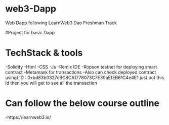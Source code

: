 # web3-Dapp
Web Dapp following LearnWeb3 Dao Freshman Track
 
 #Project for basic Dapp
 
<h1>TechStack & tools</h1>
-Solidity
-Html
-CSS
-Js
-Remix IDE
-Ropson testnet for deploying smart contract
-Metamask for transactions
-Also can check deployed contract usingt ID : 0xbd83b0327cBC8CA1778073C7E39aEfEB61C4e4E1 
just put this id then you will get to see all the transaction

<h1>Can follow the below course outline</h1>
-https://learnweb3.io/
